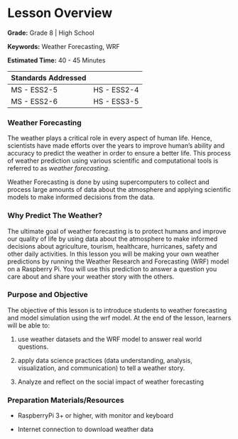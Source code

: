 # Lesson Overview 

**Grade:** Grade 8 \| High School

**Keywords:** Weather Forecasting, WRF

**Estimated Time:** 40 - 45 Minutes

| Standards Addressed |             |
|---------------------|-------------|
| MS - ESS2-5         | HS - ESS2-4 |
| MS - ESS2-6         | HS - ESS3-5 |

### Weather Forecasting

The weather plays a critical role in every aspect of human life. Hence,
scientists have made efforts over the years to improve human’s ability
and accuracy to predict the weather in order to ensure a better life.
This process of weather prediction using various scientific and
computational tools is referred to as *weather forecasting*.

Weather Forecasting is done by using supercomputers to collect and
process large amounts of data about the atmosphere and applying
scientific models to make informed decisions from the data.

### Why Predict The Weather?

The ultimate goal of weather forecasting is to protect humans and
improve our quality of life by using data about the atmosphere to make
informed decisions about agriculture, tourism, healthcare, hurricanes,
safety and other daily activities. In this lesson you will be making
your own weather predictions by running the Weather Research and
Forecasting (WRF) model on a Raspberry Pi. You will use this prediction
to answer a question you care about and share your weather story with
the others.

### Purpose and Objective

The objective of this lesson is to introduce students to weather
forecasting and model simulation using the wrf model. At the end of the
lesson, learners will be able to:

1.  use weather datasets and the WRF model to answer real world
    questions.

2.  apply data science practices (data understanding, analysis,
    visualization, and communication) to tell a weather story.

3.  Analyze and reflect on the social impact of weather forecasting

### Preparation Materials/Resources

-   RaspberryPi 3+ or higher, with monitor and keyboard

-   Internet connection to download weather data
